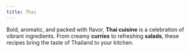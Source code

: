 ```yaml
---
title: Thai
---
```


Bold, aromatic, and packed with flavor, **Thai cuisine** is a celebration of vibrant ingredients. From creamy **curries** to refreshing **salads**, these recipes bring the taste of Thailand to your kitchen.

